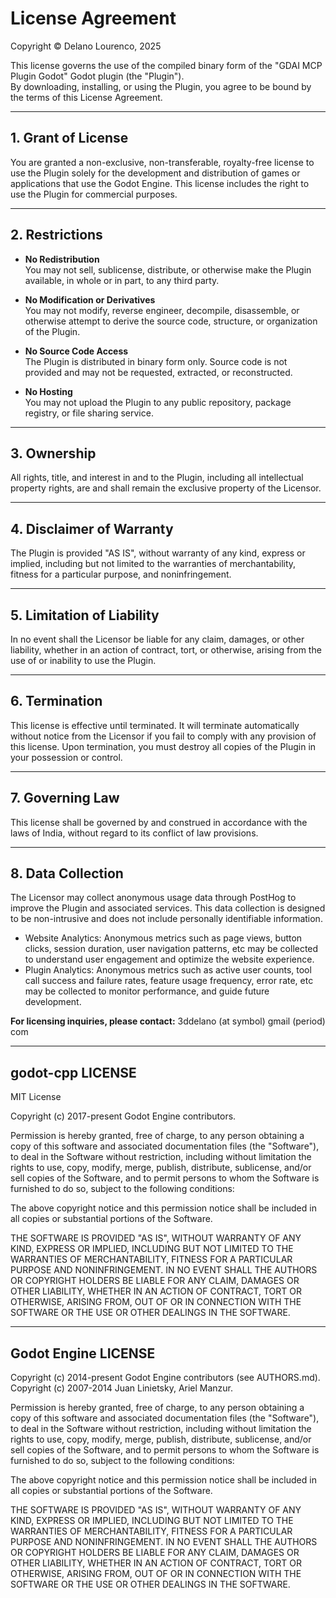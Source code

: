 # License Agreement

Copyright © Delano Lourenco, 2025

This license governs the use of the compiled binary form of the "GDAI MCP Plugin Godot" Godot plugin (the "Plugin").  
By downloading, installing, or using the Plugin, you agree to be bound by the terms of this License Agreement.

---

## 1. Grant of License

You are granted a non-exclusive, non-transferable, royalty-free license to use the Plugin solely for the development and distribution of games or applications that use the Godot Engine. This license includes the right to use the Plugin for commercial purposes.

---

## 2. Restrictions

- **No Redistribution**  
  You may not sell, sublicense, distribute, or otherwise make the Plugin available, in whole or in part, to any third party.

- **No Modification or Derivatives**  
  You may not modify, reverse engineer, decompile, disassemble, or otherwise attempt to derive the source code, structure, or organization of the Plugin.

- **No Source Code Access**  
  The Plugin is distributed in binary form only. Source code is not provided and may not be requested, extracted, or reconstructed.

- **No Hosting**  
  You may not upload the Plugin to any public repository, package registry, or file sharing service.

---

## 3. Ownership

All rights, title, and interest in and to the Plugin, including all intellectual property rights, are and shall remain the exclusive property of the Licensor.

---

## 4. Disclaimer of Warranty

The Plugin is provided "AS IS", without warranty of any kind, express or implied, including but not limited to the warranties of merchantability, fitness for a particular purpose, and noninfringement.

---

## 5. Limitation of Liability

In no event shall the Licensor be liable for any claim, damages, or other liability, whether in an action of contract, tort, or otherwise, arising from the use of or inability to use the Plugin.

---

## 6. Termination

This license is effective until terminated. It will terminate automatically without notice from the Licensor if you fail to comply with any provision of this license. Upon termination, you must destroy all copies of the Plugin in your possession or control.

---

## 7. Governing Law

This license shall be governed by and construed in accordance with the laws of India, without regard to its conflict of law provisions.

---

## 8. Data Collection
The Licensor may collect anonymous usage data through PostHog to improve the Plugin and associated services. This data collection is designed to be non-intrusive and does not include personally identifiable information.

- Website Analytics: Anonymous metrics such as page views, button clicks, session duration, user navigation patterns, etc may be collected to understand user engagement and optimize the website experience.
- Plugin Analytics: Anonymous metrics such as active user counts, tool call success and failure rates, feature usage frequency, error rate, etc may be collected to monitor performance, and guide future development.

**For licensing inquiries, please contact:** 3ddelano (at symbol) gmail (period) com


---


## godot-cpp LICENSE

MIT License

Copyright (c) 2017-present Godot Engine contributors.

Permission is hereby granted, free of charge, to any person obtaining a copy
of this software and associated documentation files (the "Software"), to deal
in the Software without restriction, including without limitation the rights
to use, copy, modify, merge, publish, distribute, sublicense, and/or sell
copies of the Software, and to permit persons to whom the Software is
furnished to do so, subject to the following conditions:

The above copyright notice and this permission notice shall be included in all
copies or substantial portions of the Software.

THE SOFTWARE IS PROVIDED "AS IS", WITHOUT WARRANTY OF ANY KIND, EXPRESS OR
IMPLIED, INCLUDING BUT NOT LIMITED TO THE WARRANTIES OF MERCHANTABILITY,
FITNESS FOR A PARTICULAR PURPOSE AND NONINFRINGEMENT. IN NO EVENT SHALL THE
AUTHORS OR COPYRIGHT HOLDERS BE LIABLE FOR ANY CLAIM, DAMAGES OR OTHER
LIABILITY, WHETHER IN AN ACTION OF CONTRACT, TORT OR OTHERWISE, ARISING FROM,
OUT OF OR IN CONNECTION WITH THE SOFTWARE OR THE USE OR OTHER DEALINGS IN THE
SOFTWARE.


---


## Godot Engine LICENSE

Copyright (c) 2014-present Godot Engine contributors (see AUTHORS.md).
Copyright (c) 2007-2014 Juan Linietsky, Ariel Manzur.

Permission is hereby granted, free of charge, to any person obtaining a copy
of this software and associated documentation files (the "Software"), to deal
in the Software without restriction, including without limitation the rights
to use, copy, modify, merge, publish, distribute, sublicense, and/or sell
copies of the Software, and to permit persons to whom the Software is
furnished to do so, subject to the following conditions:

The above copyright notice and this permission notice shall be included in all
copies or substantial portions of the Software.

THE SOFTWARE IS PROVIDED "AS IS", WITHOUT WARRANTY OF ANY KIND, EXPRESS OR
IMPLIED, INCLUDING BUT NOT LIMITED TO THE WARRANTIES OF MERCHANTABILITY,
FITNESS FOR A PARTICULAR PURPOSE AND NONINFRINGEMENT. IN NO EVENT SHALL THE
AUTHORS OR COPYRIGHT HOLDERS BE LIABLE FOR ANY CLAIM, DAMAGES OR OTHER
LIABILITY, WHETHER IN AN ACTION OF CONTRACT, TORT OR OTHERWISE, ARISING FROM,
OUT OF OR IN CONNECTION WITH THE SOFTWARE OR THE USE OR OTHER DEALINGS IN THE
SOFTWARE.
